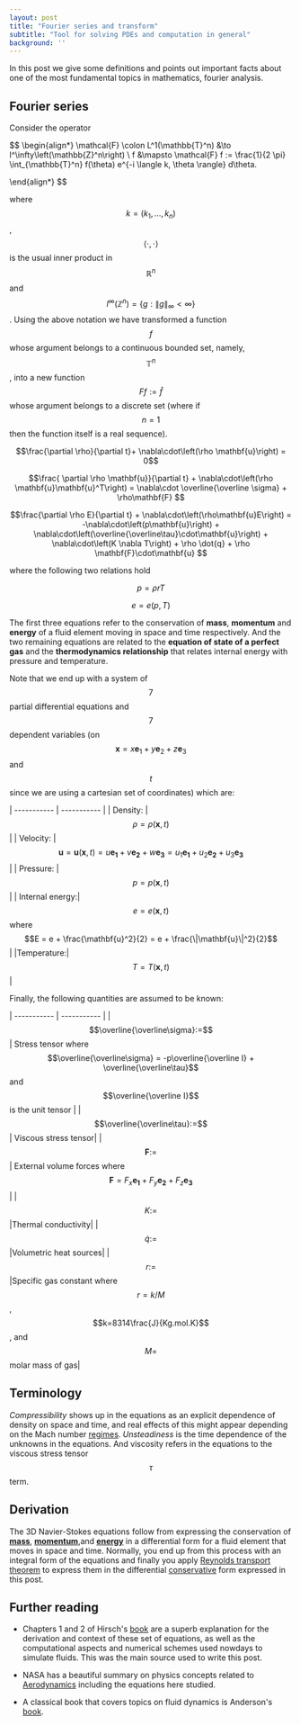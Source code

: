 ```yaml
---
layout: post
title: "Fourier series and transform"
subtitle: "Tool for solving PDEs and computation in general"
background: '' 
---
```

<script src="https://polyfill.io/v3/polyfill.min.js?features=es6"></script>
<script id="MathJax-script" async src="https://cdn.jsdelivr.net/npm/mathjax@3/es5/tex-mml-chtml.js"></script>

In this post we give some definitions and points out important facts about one of the most fundamental topics in mathematics, fourier analysis. 

## Fourier series

Consider the operator

$$
\begin{align*}
  \mathcal{F} \colon L^1(\mathbb{T}^n) &\to l^\infty\left(\mathbb{Z}^n\right) \\
  f &\mapsto \mathcal{F} f := \frac{1}{2 \pi} \int_{\mathbb{T}^n} f(\theta) e^{-i \langle k, \theta \rangle} d\theta.

\end{align*}
$$

where $$k = (k_1,\dots,k_n)$$, $$\langle \cdot,\cdot\rangle$$ is the usual inner product in $$\mathbb{R}^n$$ and $$l^\infty\left(\mathbb{Z}^n\right) = \{g: \left \lVert g \right \rVert _\infty < \infty \}$$. Using the above notation we have transformed a function $$f$$ whose argument belongs to a continuous bounded set, namely, $$\mathbb{T}^n$$, into a new function $$Ff := \hat f$$ whose argument belongs to a discrete set (where if $$n=1$$ then the function itself is a real sequence). 


$$\frac{\partial \rho}{\partial t}+ \nabla\cdot\left(\rho \mathbf{u}\right)  = 0$$

$$\frac{ \partial \rho \mathbf{u}}{\partial t} + \nabla\cdot\left(\rho \mathbf{u}\mathbf{u}^T\right) =  \nabla\cdot \overline{\overline \sigma} + \rho\mathbf{F} $$

$$\frac{\partial \rho E}{\partial t} + \nabla\cdot\left(\rho\mathbf{u}E\right) = -\nabla\cdot\left(p\mathbf{u}\right) + \nabla\cdot\left(\overline{\overline\tau}\cdot\mathbf{u}\right) + \nabla\cdot\left(K \nabla T\right) + \rho \dot{q} + \rho \mathbf{F}\cdot\mathbf{u} $$

where the following two relations hold 

$$p = \rho r T$$

$$e = e(p,T)$$

The first three equations refer to the conservation of **mass**, **momentum** and **energy** of a fluid element moving in space and time respectively. And the two remaining equations are related to the **equation of state of a perfect gas** and the **thermodynamics relationship** that relates internal energy with pressure and temperature.

Note that we end up with a system of $$7$$ partial differential equations and $$7$$ dependent variables (on $$\mathbf{x} = x\mathbf{e}_1+y\mathbf{e}_2+z\mathbf{e}_3$$ and $$t$$ since we are using a cartesian set of coordinates) which are:

| ----------- | ----------- |
| Density:      | $$\rho = \rho(\mathbf{x},t)$$       |
| Velocity:   | $$\mathbf{u} = \mathbf{u}(\mathbf{x},t) = u\mathbf{e_1} + v\mathbf{e_2} + w\mathbf{e_3}= u_1\mathbf{e_1} + u_2\mathbf{e_2} + u_3\mathbf{e_3}$$|
| Pressure:   | $$p = p(\mathbf{x},t)$$|
| Internal energy:| $$e = e(\mathbf{x},t)$$ where $$E = e + \frac{\mathbf{u}^2}{2} = e + \frac{\|\mathbf{u}\|^2}{2}$$|
|Temperature:|$$T= T(\mathbf{x},t)$$|

Finally, the following quantities are assumed to be known:

| ----------- | ----------- |
| $$\overline{\overline\sigma}:=$$ | Stress tensor where $$\overline{\overline\sigma} = -p\overline{\overline I} + \overline{\overline\tau}$$ and $$\overline{\overline I}$$ is the unit tensor       |
| $$\overline{\overline\tau}:=$$   | Viscous stress tensor|
| $$\mathbf{F}:=$$| External volume forces where $$\mathbf{F} = F_x\mathbf{e_1} + F_y\mathbf{e_2} + F_z\mathbf{e_3}$$|
|$$K:=$$|Thermal conductivity|
|$$\dot{q}:=$$|Volumetric heat sources|
|$$r:=$$|Specific gas constant where $$r = k/M$$, $$k=8314\frac{J}{Kg.mol.K}$$, and $$M=$$ molar mass of gas|


## Terminology

*Compressibility* shows up in the equations as an explicit dependence of density on space and time, and real effects of this might appear depending on the Mach number [regimes](https://en.wikipedia.org/wiki/Mach_number). *Unsteadiness* is the time dependence of the unknowns in the equations. And viscosity refers in the equations to the viscous stress tensor $$\tau$$ term. 

## Derivation 

The 3D Navier-Stokes equations follow from expressing the conservation of [**mass**](https://en.wikipedia.org/wiki/Conservation_of_mass), [**momentum**](https://www.sciencedirect.com/topics/earth-and-planetary-sciences/newton-second-law#:~:text=Newton's%20second%20law%20states%20that%20the%20rate%20of%20change%20of,is%20equated%20to%20the%20forces.),and [**energy**](https://en.wikipedia.org/wiki/Conservation_of_energy) in a differential form for a fluid element that moves in space and time. Normally, you end up from this process with an integral form of the equations and finally you apply [Reynolds transport theorem](https://en.wikipedia.org/wiki/Reynolds_transport_theorem) to express them in the differential [conservative](https://en.wikipedia.org/wiki/Conservation_form) form expressed in this post.


## Further reading

- Chapters 1 and 2 of Hirsch's [book](https://www.amazon.com/Numerical-Computation-Internal-External-Flows/dp/0750665947) are a superb explanation for the derivation and context of these set of equations, as well as the computational aspects and numerical schemes used nowdays to simulate fluids. This was the main source used to write this post.

- NASA has a beautiful summary on physics concepts related to [Aerodynamics](https://www.grc.nasa.gov/www/k-12/airplane/short.html) including the equations here studied.

- A classical book that covers topics on fluid dynamics is Anderson's [book](https://www.amazon.com/Modern-Compressible-Flow-Historical-Perspective/dp/0072424435).